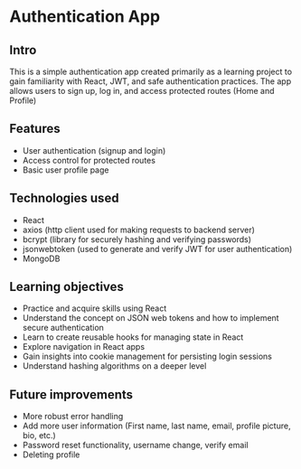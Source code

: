 # Authentication App

## Intro
This is a simple authentication app created primarily as a learning project to gain familiarity with React, JWT, and safe authentication practices. The app allows users to sign up, log in, and access protected routes (Home and Profile)

## Features
- User authentication (signup and login)
- Access control for protected routes
- Basic user profile page

## Technologies used
- React
- axios (http client used for making requests to backend server)
- bcrypt (library for securely hashing and verifying passwords)
- jsonwebtoken (used to generate and verify JWT for user authentication)
- MongoDB

## Learning objectives
- Practice and acquire skills using React
- Understand the concept on JSON web tokens and how to implement secure authentication
- Learn to create reusable hooks for managing state in React
- Explore navigation in React apps
- Gain insights into cookie management for persisting login sessions
- Understand hashing algorithms on a deeper level

## Future improvements
- More robust error handling
- Add more user information (First name, last name, email, profile picture, bio, etc.)
- Password reset functionality, username change, verify email
- Deleting profile
